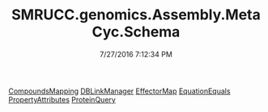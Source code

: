 ﻿---
title: SMRUCC.genomics.Assembly.MetaCyc.Schema
date: 7/27/2016 7:12:34 PM
---

[CompoundsMapping](T-SMRUCC.genomics.Assembly.MetaCyc.Schema.CompoundsMapping.html)
[DBLinkManager](T-SMRUCC.genomics.Assembly.MetaCyc.Schema.DBLinkManager.html)
[EffectorMap](T-SMRUCC.genomics.Assembly.MetaCyc.Schema.EffectorMap.html)
[EquationEquals](T-SMRUCC.genomics.Assembly.MetaCyc.Schema.EquationEquals.html)
[PropertyAttributes](T-SMRUCC.genomics.Assembly.MetaCyc.Schema.PropertyAttributes.html)
[ProteinQuery](T-SMRUCC.genomics.Assembly.MetaCyc.Schema.ProteinQuery.html)
